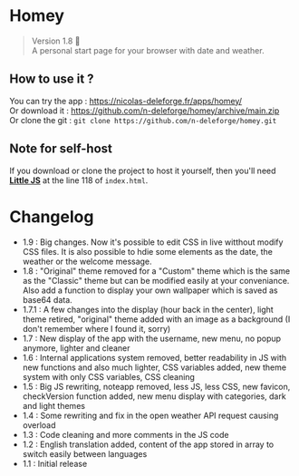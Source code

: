 # Homey

> Version 1.8 :memo:  
> A personal start page for your browser with date and weather.

## How to use it ?

You can try the app : https://nicolas-deleforge.fr/apps/homey/  
Or download it : https://github.com/n-deleforge/homey/archive/main.zip  
Or clone the git : ```git clone https://github.com/n-deleforge/homey.git```

## Note for self-host

If you download or clone the project to host it yourself, then you'll need [**Little JS**](https://github.com/n-deleforge/littleJS) at the line 118 of `index.html`.

# Changelog

- 1.9 : Big changes. Now it's possible to edit CSS in live witthout modify CSS files. It is also possible to hdie some elements as the date, the weather or the welcome message.
- 1.8 : "Original" theme removed for a "Custom" theme which is the same as the "Classic" theme but can be modified easily at your conveniance. Also add a function to display your own wallpaper which is saved as base64 data.
- 1.7.1 : A few changes into the display (hour back in the center), light theme retired, "original" theme added with an image as a background (I don't remember where I found it, sorry)
- 1.7 : New display of the app with the username, new menu, no popup anymore, lighter and cleaner
- 1.6 : Internal applications system removed, better readability in JS with new functions and also much lighter, CSS variables added, new theme system with only CSS variables, CSS cleaning
- 1.5 : Big JS rewriting, noteapp removed, less JS, less CSS, new favicon, checkVersion function added, new menu display with categories, dark and light themes
- 1.4 : Some rewriting and fix in the open weather API request causing overload
- 1.3 : Code cleaning and more comments in the JS code
- 1.2 : English translation added, content of the app stored in array to switch easily between languages
- 1.1 : Initial release
